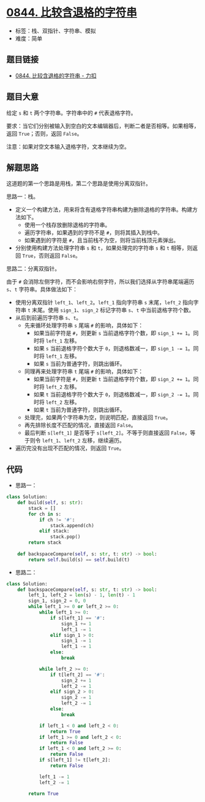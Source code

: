 # [0844. 比较含退格的字符串](https://leetcode.cn/problems/backspace-string-compare/)

- 标签：栈、双指针、字符串、模拟
- 难度：简单

## 题目链接

- [0844. 比较含退格的字符串 - 力扣](https://leetcode.cn/problems/backspace-string-compare/)

## 题目大意

给定 `s` 和 `t` 两个字符串。字符串中的 `#` 代表退格字符。

要求：当它们分别被输入到空白的文本编辑器后，判断二者是否相等。如果相等，返回 `True`；否则，返回 `False`。

注意：如果对空文本输入退格字符，文本继续为空。

## 解题思路

这道题的第一个思路是用栈，第二个思路是使用分离双指针。

思路一：栈。

- 定义一个构建方法，用来将含有退格字符串构建为删除退格的字符串。构建方法如下。
  - 使用一个栈存放删除退格的字符串。
  - 遍历字符串，如果遇到的字符不是 `#`，则将其插入到栈中。
  - 如果遇到的字符是 `#`，且当前栈不为空，则将当前栈顶元素弹出。
- 分别使用构建方法处理字符串 `s` 和 `t`，如果处理完的字符串 `s` 和 `t` 相等，则返回 `True`，否则返回 `False`。

思路二：分离双指针。

由于 `#` 会消除左侧字符，而不会影响右侧字符，所以我们选择从字符串尾端遍历 `s`、`t` 字符串。具体做法如下：

- 使用分离双指针 `left_1`、`left_2`。`left_1` 指向字符串 `s` 末尾，`left_2` 指向字符串 `t` 末尾。使用 `sign_1`、`sign_2` 标记字符串 `s`、`t` 中当前退格字符个数。
- 从后到前遍历字符串 `s`、`t`。
  - 先来循环处理字符串 `s` 尾端 `#` 的影响，具体如下：
    - 如果当前字符是 `#`，则更新 `s` 当前退格字符个数，即 `sign_1 += 1`。同时将 `left_1` 左移。 
    - 如果 `s` 当前退格字符个数大于 `0`，则退格数减一，即 `sign_1 -= 1`。同时将 `left_1` 左移。 
    - 如果 `s` 当前为普通字符，则跳出循环。
  - 同理再来处理字符串 `t` 尾端 `#` 的影响，具体如下：
    - 如果当前字符是 `#`，则更新 `t` 当前退格字符个数，即 `sign_2 += 1`。同时将 `left_2` 左移。 
    - 如果 `t` 当前退格字符个数大于 `0`，则退格数减一，即 `sign_2 -= 1`。同时将 `left_2` 左移。 
    - 如果 `t` 当前为普通字符，则跳出循环。
  - 处理完，如果两个字符串为空，则说明匹配，直接返回 `True`。
  - 再先排除长度不匹配的情况，直接返回 `False`。
  - 最后判断 `s[left_1]` 是否等于 `s[left_2]`。不等于则直接返回 `False`，等于则令 `left_1`、`left_2` 左移，继续遍历。
- 遍历完没有出现不匹配的情况，则返回 `True`。

## 代码

- 思路一：

```python
class Solution:
    def build(self, s: str):
        stack = []
        for ch in s:
            if ch != '#':
                stack.append(ch)
            elif stack:
                stack.pop()
        return stack
        
    def backspaceCompare(self, s: str, t: str) -> bool:
        return self.build(s) == self.build(t)
```

- 思路二：

```python
class Solution:
    def backspaceCompare(self, s: str, t: str) -> bool:
        left_1, left_2 = len(s) - 1, len(t) - 1
        sign_1, sign_2 = 0, 0
        while left_1 >= 0 or left_2 >= 0:
            while left_1 >= 0:
                if s[left_1] == '#':
                    sign_1 += 1
                    left_1 -= 1
                elif sign_1 > 0:
                    sign_1 -= 1
                    left_1 -= 1
                else:
                    break

            while left_2 >= 0:
                if t[left_2] == '#':
                    sign_2 += 1
                    left_2 -= 1
                elif sign_2 > 0:
                    sign_2 -= 1
                    left_2 -= 1
                else:
                    break

            if left_1 < 0 and left_2 < 0:
                return True
            if left_1 >= 0 and left_2 < 0:
                return False
            if left_1 < 0 and left_2 >= 0:
                return False
            if s[left_1] != t[left_2]:
                return False

            left_1 -= 1
            left_2 -= 1

        return True
```

